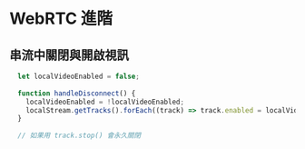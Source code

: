 # WebRTC 進階

## 串流中關閉與開啟視訊

```javascript
  let localVideoEnabled = false;
  
  function handleDisconnect() {
    localVideoEnabled = !localVideoEnabled;
    localStream.getTracks().forEach((track) => track.enabled = localVideoEnabled);
  }
  
  // 如果用 track.stop() 會永久關閉
```

